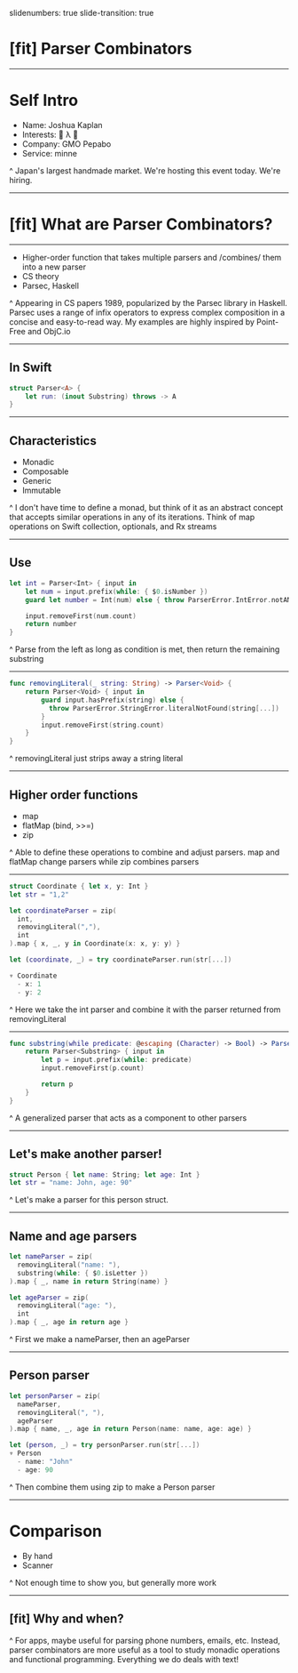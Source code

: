 slidenumbers: true slide-transition: true

# [fit] Parser Combinators

---

# Self Intro
- Name: Joshua Kaplan
- Interests: 🥨 λ 🍺
- Company: GMO Pepabo
- Service: minne

^ Japan's largest handmade market. We're hosting this event today. We're hiring.

---

# [fit] What are Parser Combinators?

---

- Higher-order function that takes multiple parsers and /combines/ them into a new parser
- CS theory
- Parsec, Haskell

^ Appearing in CS papers 1989, popularized by the Parsec library in Haskell. Parsec uses a range of infix operators to express complex composition in a concise and easy-to-read way. My examples are highly inspired by Point-Free and ObjC.io

---

## In Swift

```swift
struct Parser<A> {
    let run: (inout Substring) throws -> A
}
```

---

## Characteristics

- Monadic
- Composable
- Generic
- Immutable

^ I don't have time to define a monad, but think of it as an abstract concept that accepts similar operations in any of its iterations. Think of map operations on Swift collection, optionals, and Rx streams

---

## Use

```swift
let int = Parser<Int> { input in
    let num = input.prefix(while: { $0.isNumber })
    guard let number = Int(num) else { throw ParserError.IntError.notANumber(num) }

    input.removeFirst(num.count)
    return number
}
```

^ Parse from the left as long as condition is met, then return the remaining substring

---

```swift
func removingLiteral(_ string: String) -> Parser<Void> {
    return Parser<Void> { input in
        guard input.hasPrefix(string) else {
          throw ParserError.StringError.literalNotFound(string[...])
        }
        input.removeFirst(string.count)
    }
}
```

^ removingLiteral just strips away a string literal

---
## Higher order functions

- map
- flatMap (bind, >>=)
- zip

^ Able to define these operations to combine and adjust parsers. map and flatMap change parsers while zip combines parsers

---

```swift
struct Coordinate { let x, y: Int }
let str = "1,2"

let coordinateParser = zip(
  int,
  removingLiteral(","),
  int
).map { x, _, y in Coordinate(x: x, y: y) }

let (coordinate, _) = try coordinateParser.run(str[...])

▿ Coordinate
  - x: 1
  - y: 2
```

^ Here we take the int parser and combine it with the parser returned from removingLiteral

---

```swift
func substring(while predicate: @escaping (Character) -> Bool) -> Parser<Substring> {
    return Parser<Substring> { input in
        let p = input.prefix(while: predicate)
        input.removeFirst(p.count)

        return p
    }
}
```

^ A generalized parser that acts as a component to other parsers

---

## Let's make another parser!

```swift
struct Person { let name: String; let age: Int }
let str = "name: John, age: 90"
```
^ Let's make a parser for this person struct.

---

## Name and age parsers

```swift
let nameParser = zip(
  removingLiteral("name: "),
  substring(while: { $0.isLetter })
).map { _, name in return String(name) }

let ageParser = zip(
  removingLiteral("age: "),
  int
).map { _, age in return age }

```

^ First we make a nameParser, then an ageParser

---

## Person parser

```swift
let personParser = zip(
  nameParser,
  removingLiteral(", "),
  ageParser
).map { name, _, age in return Person(name: name, age: age) }

let (person, _) = try personParser.run(str[...])
▿ Person
  - name: "John"
  - age: 90
```

^ Then combine them using zip to make a Person parser

---

# Comparison

- By hand
- Scanner

^ Not enough time to show you, but generally more work

---

## [fit] Why and when?

^ For apps, maybe useful for parsing phone numbers, emails, etc. Instead, parser combinators are more useful as a tool to study monadic operations and functional programming. Everything we do deals with text!
